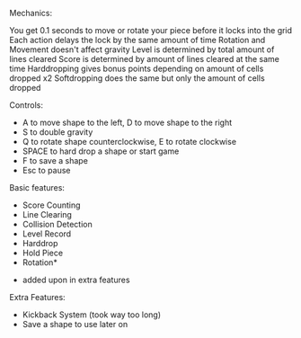 
Mechanics:

You get 0.1 seconds to move or rotate your piece before it locks into the grid
Each action delays the lock by the same amount of time
Rotation and Movement doesn't affect gravity
Level is determined by total amount of lines cleared
Score is determined by amount of lines cleared at the same time
Harddropping gives bonus points depending on amount of cells dropped x2
Softdropping does the same but only the amount of cells dropped

Controls:

 - A to move shape to the left, D to move shape to the right
 - S to double gravity
 - Q to rotate shape counterclockwise, E to rotate clockwise
 - SPACE to hard drop a shape or start game
 - F to save a shape
 - Esc to pause

Basic features:

 - Score Counting
 - Line Clearing
 - Collision Detection
 - Level Record
 - Harddrop
 - Hold Piece
 - Rotation*

* added upon in extra features

Extra Features:

 - Kickback System (took way too long)
 - Save a shape to use later on
